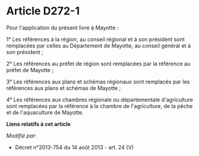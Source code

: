 # Article D272-1

Pour l'application du présent livre à Mayotte : 

1° Les références à la région, au conseil régional et à son président  sont remplacées par celles au Département de Mayotte,
au conseil général  et à son président ; 

2° Les références au préfet de région sont remplacées par la référence au préfet de Mayotte ; 

3° Les références aux plans et schémas régionaux sont remplacés par les références aux plans et schémas de Mayotte ; 

4° Les références aux chambres régionale ou départementale  d'agriculture sont remplacées par la référence à la chambre de
l'agriculture, de la pêche et de l'aquaculture de Mayotte.

**Liens relatifs à cet article**

_Modifié par_:

  - Décret n°2013-754 du 14 août 2013 - art. 24 (V)
